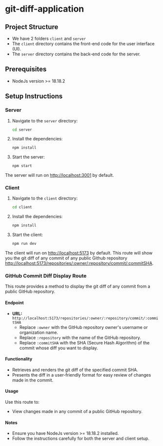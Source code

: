 # git-diff-application

## Project Structure

- We have 2 folders `client` and `server`
- The `client` directory contains the front-end code for the user interface (UI).
- The `server` directory contains the back-end code for the server.

## Prerequisites

- NodeJs version >= 18.18.2

## Setup Instructions

### Server

1. Navigate to the `server` directory:

    ```sh
    cd server
    ```

2. Install the dependencies:

    ```sh
    npm install
    ```

3. Start the server:

    ```sh
    npm start
    ```

The server will run on [http://localhost:3001](http://localhost:3001) by default.

### Client

1. Navigate to the `client` directory:

    ```sh
    cd client
    ```

2. Install the dependencies:

    ```sh
    npm install
    ```

3. Start the client:

    ```sh
    npm run dev
    ```

The client will run on [http://localhost:5173](http://localhost:5173) by default.
This route will show you the git diff of any commit of any public Github repository [http://localhost:5173/repositories/:owner/:repository/commit/:commitSHA](http://localhost:5173/repositories/:owner/:repository/commit/:commitSHA).

### GitHub Commit Diff Display Route

This route provides a method to display the git diff of any commit from a public GitHub repository.

#### Endpoint

- **URL:** `http://localhost:5173/repositories/:owner/:repository/commit/:commitSHA`
  - Replace `:owner` with the GitHub repository owner's username or organization name.
  - Replace `:repository` with the name of the GitHub repository.
  - Replace `:commitSHA` with the SHA (Secure Hash Algorithm) of the commit whose diff you want to display.

#### Functionality

- Retrieves and renders the git diff of the specified commit SHA.
- Presents the diff in a user-friendly format for easy review of changes made in the commit.

#### Usage

Use this route to:

- View changes made in any commit of a public GitHub repository.

#### Notes

- Ensure you have NodeJs version >= 18.18.2 installed.
- Follow the instructions carefully for both the server and client setup.
